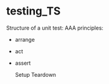 # testing_TS

Structure of a unit test:
  AAA principles:
- arrange
- act
- assert

  Setup
  Teardown
